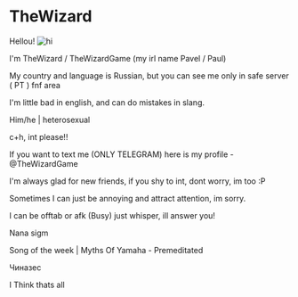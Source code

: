 # TheWizard
Hellou!
![hi](https://github.com/user-attachments/assets/062277a7-ec57-4039-9e69-5bebda170ae3)

I'm TheWizard / TheWizardGame (my irl name Pavel / Paul)

My country and language is Russian, but you can see me only in safe server ( PT ) fnf area

I'm little bad in english, and can do mistakes in slang.

Him/he | heterosexual

c+h, int please!!

If you want to text me (ONLY TELEGRAM) here is my profile - @TheWizardGame

I'm always glad for new friends, if you shy to int, dont worry, im too :P

Sometimes I can just be annoying and attract attention, im sorry.

I can be offtab or afk (Busy) just whisper, ill answer you!

Nana sigm

Song of the week | Myths Of Yamaha - Premeditated

Чиназес

I Think thats all
